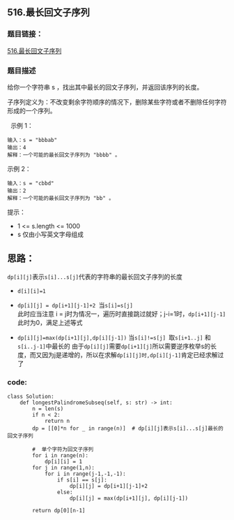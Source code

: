 ## 516.最长回文子序列
### 题目链接：
[516.最长回文子序列](https://leetcode-cn.com/problems/longest-palindromic-subsequence/)

### 题目描述
给你一个字符串 s ，找出其中最长的回文子序列，并返回该序列的长度。

子序列定义为：不改变剩余字符顺序的情况下，删除某些字符或者不删除任何字符形成的一个序列。

 
示例 1：
```
输入：s = "bbbab"
输出：4
解释：一个可能的最长回文子序列为 "bbbb" 。
```
示例 2：
```
输入：s = "cbbd"
输出：2
解释：一个可能的最长回文子序列为 "bb" 。
```

提示：

- 1 <= s.length <= 1000
- s 仅由小写英文字母组成

## 思路：
`dp[i][j]`表示`s[i]...s[j]`代表的字符串的最长回文子序列的长度

- `d[i][i]=1`
- `dp[i][j] = dp[i+1][j-1]+2 `当`s[i]=s[j]`  
此时应当注意 i = j时为情况一，遍历时直接跳过就好；j-i=1时，`dp[i+1][j-1] `此时为0，满足上述等式 

- `dp[i][j]=max(dp[i+1][j],dp[i][j-1])` 当`s[i]!=s[j] `取`s[i+1..j]` 和`s[i..j-1]`中最长的 由于`dp[i][j]`需要`dp[i+1][j]`所以需要逆序枚举s的长度，而又因为j是递增的，所以在求解`dp[i][j]时,dp[i][j-1]`肯定已经求解过了

### code:
```
class Solution:
    def longestPalindromeSubseq(self, s: str) -> int:
        n = len(s)
        if n < 2:
            return n
        dp = [[0]*n for _ in range(n)]  # dp[i][j]表示s[i]...s[j]最长的回文子序列

        #  单个字符为回文子序列
        for i in range(n):
            dp[i][i] = 1
        for j in range(1,n):
            for i in range(j-1,-1,-1):
                if s[i] == s[j]:
                    dp[i][j] = dp[i+1][j-1]+2
                else:
                    dp[i][j] = max(dp[i+1][j], dp[i][j-1])

        return dp[0][n-1]

```
